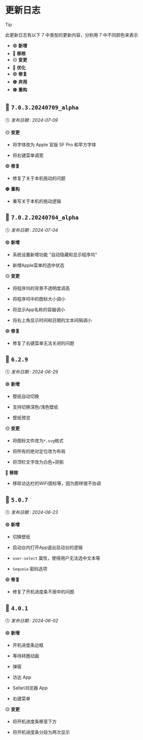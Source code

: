 更新日志
===================

> [!TIP]  
> 此更新日志有以下 7 中类型的更新内容，分别用 7 中不同颜色来表示
> 
> * 🟢 **新增**
> * 🔴 **移除**
> * 🟡 **变更**
> * 🔵 **优化**
> * 🟣 **修复**
> * 🟠 **弃用**
> * 🟤 **重构**

🔖 `7.0.3.20240709_alpha`
----------------

🕓 *发布日期 : 2024-07-09*

🟡 **变更**

- 将字体改为 Apple 官版 SF Pro 和苹方字体

- 将右键菜单调宽

🟣 **修复**

- 修复了关于本机拖动的问题

🟤 **重构**

- 重写关于本机的拖动逻辑

🔖 `7.0.2.20240704_alpha`
----------------

🕓 *发布日期 : 2024-07-04*

🟢 **新增**

- 系统设置新增功能 "自动隐藏和显示程序坞"

- 新增Apple菜单的选中状态

🟡 **变更**

- 将程序坞的背景不透明度调高

- 将程序坞中的图标大小调小

- 将显示App名称的容器调小

- 将右上角显示时间和日期的文本间隔调小

🟣 **修复**

- 修复了右键菜单无法关闭的问题

🔖 `6.2.9`
----------------

🕓 *发布日期 : 2024-06-29*

🟢 **新增**

- 壁纸自动切换

- 支持切换深色/浅色壁纸

- 壁纸预览

🟡 **变更**

- 将图标文件改为`*.svg`格式

- 将所有的绝对定位改为布局

- 将顶栏文字改为白色+阴影

🔴 **移除**

- 移除访达栏的WiFi图标等，因为那样很不协调

🔖 `5.0.7`
----------------

🕓 *发布日期 : 2024-06-23*

🟢 **新增**

- 切换壁纸

- 启动台内打开App退出启动台的逻辑

- `user-select` 属性，使得用户无法选中文本等

- `Sequoia` 密码选项

🟣 **修复**

- 修复了开机进度条不居中的问题

🔖 `4.0.1`
----------------

🕓 *发布日期 : 2024-06-02*

🟢 **新增**

- 开机进度条边框

- 等待转圈动画

- 弹窗

- 访达 App

- Safari浏览器 App

- 右键菜单

🟡 **变更**

- 将开机进度条移至下方

- 将开机进度条分段为两次显示
